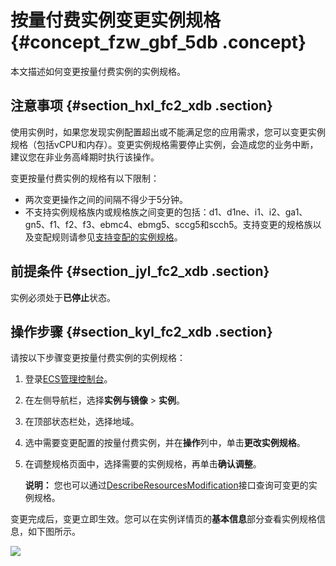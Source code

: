 # 按量付费实例变更实例规格 {#concept_fzw_gbf_5db .concept}

本文描述如何变更按量付费实例的实例规格。

## 注意事项 {#section_hxl_fc2_xdb .section}

使用实例时，如果您发现实例配置超出或不能满足您的应用需求，您可以变更实例规格（包括vCPU和内存）。变更实例规格需要停止实例，会造成您的业务中断，建议您在非业务高峰期时执行该操作。

变更按量付费实例的规格有以下限制：

-   两次变更操作之间的间隔不得少于5分钟。
-   不支持实例规格族内或规格族之间变更的包括：d1、d1ne、i1、i2、ga1、gn5、f1、f2、f3、ebmc4、ebmg5、sccg5和scch5。支持变更的规格族以及变配规则请参见[支持变配的实例规格](cn.zh-CN/实例/升降配实例/支持变配的实例规格.md#)。

## 前提条件 {#section_jyl_fc2_xdb .section}

实例必须处于**已停止**状态。

## 操作步骤 {#section_kyl_fc2_xdb .section}

请按以下步骤变更按量付费实例的实例规格：

1.  登录[ECS管理控制台](https://ecs.console.aliyun.com)。
2.  在左侧导航栏，选择**实例与镜像** \> **实例**。
3.  在顶部状态栏处，选择地域。
4.  选中需要变更配置的按量付费实例，并在**操作**列中，单击**更改实例规格**。
5.  在调整规格页面中，选择需要的实例规格，再单击**确认调整**。

    **说明：** 您也可以通过[DescribeResourcesModification](../cn.zh-CN/API参考/地域/DescribeResourcesModification.md#)接口查询可变更的实例规格。


变更完成后，变更立即生效。您可以在实例详情页的**基本信息**部分查看实例规格信息，如下图所示。

![](http://static-aliyun-doc.oss-cn-hangzhou.aliyuncs.com/assets/img/9644/15608282975424_zh-CN.png)

